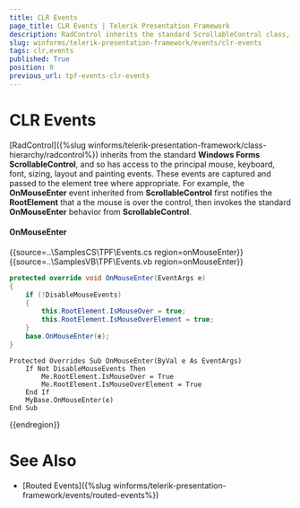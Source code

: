 ```yaml
---
title: CLR Events
page_title: CLR Events | Telerik Presentation Framework
description: RadControl inherits the standard ScrollableControl class, and has access to the principal mouse, keyboard, font, sizing and other events.
slug: winforms/telerik-presentation-framework/events/clr-events
tags: clr,events
published: True
position: 0
previous_url: tpf-events-clr-events
---
```


# CLR Events


[RadControl]({%slug winforms/telerik-presentation-framework/class-hierarchy/radcontrol%}) inherits from the standard __Windows Forms ScrollableControl__,  and so has access to the principal mouse, keyboard, font, sizing, layout and painting events. These events are captured and passed to the element tree where appropriate. For example, the __OnMouseEnter__ event inherited from __ScrollableControl__ first notifies the __RootElement__ that a the mouse is over the control, then invokes the standard __OnMouseEnter__ behavior from __ScrollableControl__.

#### OnMouseEnter

{{source=..\SamplesCS\TPF\Events.cs region=onMouseEnter}} 
{{source=..\SamplesVB\TPF\Events.vb region=onMouseEnter}} 

````C#
protected override void OnMouseEnter(EventArgs e)
{
    if (!DisableMouseEvents)
    {
        this.RootElement.IsMouseOver = true;
        this.RootElement.IsMouseOverElement = true;
    }
    base.OnMouseEnter(e);
}

````
````VB.NET
Protected Overrides Sub OnMouseEnter(ByVal e As EventArgs)
    If Not DisableMouseEvents Then
        Me.RootElement.IsMouseOver = True
        Me.RootElement.IsMouseOverElement = True
    End If
    MyBase.OnMouseEnter(e)       
End Sub

````

{{endregion}}

# See Also
* [Routed Events]({%slug winforms/telerik-presentation-framework/events/routed-events%})

